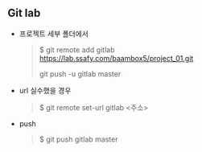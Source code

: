 ## Git lab

- 프로젝트 세부 폴더에서

  > $ git remote add gitlab https://lab.ssafy.com/baambox5/project_01.git
  >
  > git push -u gitlab master

- url 실수했을 경우

  > $ git remote set-url gitlab <주소>

- push

  > $ git push gitlab master